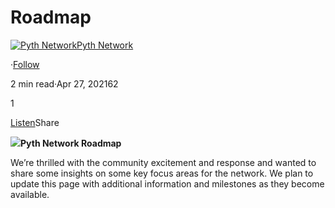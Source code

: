 **Roadmap**
===========

[![Pyth Network](https://miro.medium.com/v2/resize:fill:88:88/1*rdK3rHcWpkge6BRQRIwBjA.jpeg)](/?source=post_page-----128cbe80b6ff--------------------------------)[Pyth Network](/?source=post_page-----128cbe80b6ff--------------------------------)

·[Follow](https://medium.com/m/signin?actionUrl=https%3A%2F%2Fmedium.com%2F_%2Fsubscribe%2Fuser%2Ff55fccc0ad62&operation=register&redirect=https%3A%2F%2Fpythnetwork.medium.com%2Fwere-thrilled-with-the-community-excitement-and-response-and-wanted-to-share-some-insights-on-some-128cbe80b6ff&user=Pyth+Network&userId=f55fccc0ad62&source=post_page-f55fccc0ad62----128cbe80b6ff---------------------post_header-----------)

2 min read·Apr 27, 202162

1

[Listen](https://medium.com/m/signin?actionUrl=https%3A%2F%2Fmedium.com%2Fplans%3Fdimension%3Dpost_audio_button%26postId%3D128cbe80b6ff&operation=register&redirect=https%3A%2F%2Fpythnetwork.medium.com%2Fwere-thrilled-with-the-community-excitement-and-response-and-wanted-to-share-some-insights-on-some-128cbe80b6ff&source=-----128cbe80b6ff---------------------post_audio_button-----------)Share

![](https://miro.medium.com/v2/resize:fit:1400/1*MqwosFpndx80YeTiNLtnoA.jpeg)**Pyth Network Roadmap**

We’re thrilled with the community excitement and response and wanted to share some insights on some key focus areas for the network. We plan to update this page with additional information and milestones as they become available.

